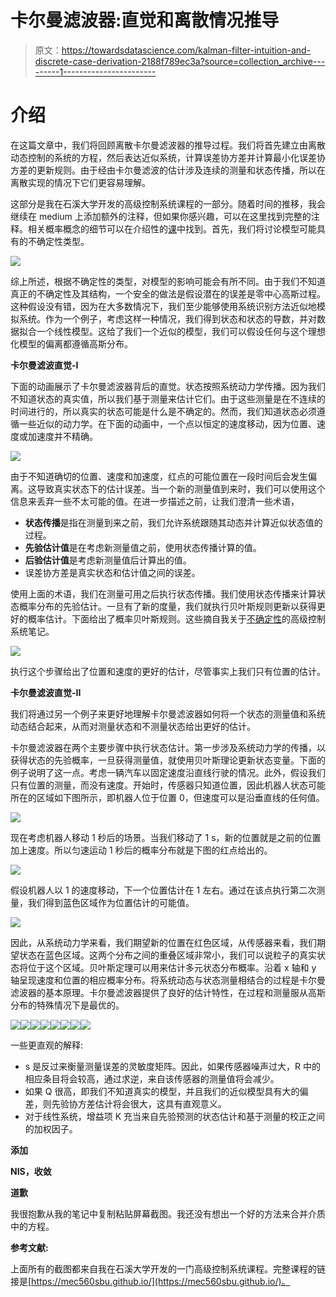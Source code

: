 # 卡尔曼滤波器:直觉和离散情况推导

> 原文：<https://towardsdatascience.com/kalman-filter-intuition-and-discrete-case-derivation-2188f789ec3a?source=collection_archive---------1----------------------->

# 介绍

在这篇文章中，我们将回顾离散卡尔曼滤波器的推导过程。我们将首先建立由离散动态控制的系统的方程，然后表达近似系统，计算误差协方差并计算最小化误差协方差的更新规则。由于经由卡尔曼滤波的估计涉及连续的测量和状态传播，所以在离散实现的情况下它们更容易理解。

这部分是我在石溪大学开发的高级控制系统课程的一部分。随着时间的推移，我会继续在 medium 上添加额外的注释，但如果你感兴趣，可以在这里找到完整的注释。相关概率概念的细节可以在介绍性的[课](https://mec560sbu.github.io/2016/10/14/Uncertainity/)中找到。首先，我们将讨论模型可能具有的不确定性类型。

![](img/ae7ab1124e7b21d527e2a208ea6d4b39.png)

综上所述，根据不确定性的类型，对模型的影响可能会有所不同。由于我们不知道真正的不确定性及其结构，一个安全的做法是假设潜在的误差是零中心高斯过程。这种假设没有错，因为在大多数情况下，我们至少能够使用系统识别方法近似地模拟系统。作为一个例子，考虑这样一种情况，我们得到状态和状态的导数，并对数据拟合一个线性模型。这给了我们一个近似的模型，我们可以假设任何与这个理想化模型的偏离都遵循高斯分布。

**卡尔曼滤波直觉-I**

下面的动画展示了卡尔曼滤波器背后的直觉。状态按照系统动力学传播。因为我们不知道状态的真实值，所以我们基于测量来估计它们。由于这些测量是在不连续的时间进行的，所以真实的状态可能是什么是不确定的。然而，我们知道状态必须遵循一些近似的动力学。在下面的动画中，一个点以恒定的速度移动，因为位置、速度或加速度并不精确。

![](img/4fbd563d35628d7bbebc164c7bbffdfa.png)

由于不知道确切的位置、速度和加速度，红点的可能位置在一段时间后会发生偏离。这导致真实状态下的估计误差。当一个新的测量值到来时，我们可以使用这个信息来丢弃一些不太可能的值。在进一步描述之前，让我们澄清一些术语，

*   **状态传播**是指在测量到来之前，我们允许系统跟随其动态并计算近似状态值的过程。
*   **先验估计值**是在考虑新测量值之前，使用状态传播计算的值。
*   **后验估计值**是考虑新测量值后计算出的值。
*   误差协方差是真实状态和估计值之间的误差。

使用上面的术语，我们在测量可用之后执行状态传播。我们使用状态传播来计算状态概率分布的先验估计。一旦有了新的度量，我们就执行贝叶斯规则更新以获得更好的概率估计。下面给出了概率贝叶斯规则。这些摘自我关于[不确定性](https://mec560sbu.github.io/2016/10/14/Uncertainity/)的高级控制系统笔记。

![](img/ba4a879185fb8f19e7ff033f78ab29f6.png)

执行这个步骤给出了位置和速度的更好的估计，尽管事实上我们只有位置的估计。

**卡尔曼滤波直觉-II**

我们将通过另一个例子来更好地理解卡尔曼滤波器如何将一个状态的测量值和系统动态结合起来，从而对测量状态和不测量状态给出更好的估计。

卡尔曼滤波器在两个主要步骤中执行状态估计。第一步涉及系统动力学的传播，以获得状态的先验概率，一旦获得测量值，就使用贝叶斯理论更新状态变量。下面的例子说明了这一点。考虑一辆汽车以固定速度沿直线行驶的情况。此外，假设我们只有位置的测量，而没有速度。开始时，传感器只知道位置，因此机器人状态可能所在的区域如下图所示，即机器人位于位置 0，但速度可以是沿垂直线的任何值。

![](img/114c03ae635bd65c30eba32fd9e76d7c.png)

现在考虑机器人移动 1 秒后的场景。当我们移动了 1 s，新的位置就是之前的位置加上速度。所以匀速运动 1 秒后的概率分布就是下图的红点给出的。

![](img/07c537561b968650ce6bc0477172d512.png)

假设机器人以 1 的速度移动，下一个位置估计在 1 左右。通过在该点执行第二次测量，我们得到蓝色区域作为位置估计的可能值。

![](img/46323115bacd48af9219bee1e459588a.png)

因此，从系统动力学来看，我们期望新的位置在红色区域，从传感器来看，我们期望状态在蓝色区域。这两个分布之间的重叠区域非常小，我们可以说粒子的真实状态将位于这个区域。贝叶斯定理可以用来估计多元状态分布概率。沿着 x 轴和 y 轴呈现速度和位置的相应概率分布。将系统动态与状态测量相结合的过程是卡尔曼滤波器的基本原理。卡尔曼滤波器提供了良好的估计特性，在过程和测量服从高斯分布的特殊情况下是最优的。

![](img/d547b8b4b8d893004ef28a09a3fd1678.png)![](img/aeec0ed62e6e6b8b73dcf7ee53fd4741.png)![](img/402f69b4d45e992e6224a1dbb688d92a.png)![](img/8f39b2ca71d9172b1f7bf3f27b37d0d3.png)![](img/134d9ae69297b960ca02f31c0405398e.png)![](img/c147c870ee12c5f115330e453fca07ff.png)![](img/bb4f4d371b33dc4ee29d9e4dcff636d0.png)![](img/6eae7fbceab25a3205c2b9f94e3a7eb2.png)

一些更直观的解释:

*   s 是反过来衡量测量误差的灵敏度矩阵。因此，如果传感器噪声过大，R 中的相应条目将会较高，通过求逆，来自该传感器的测量值将会减少。
*   如果 Q 很高，即我们不知道真实的模型，并且我们的近似模型具有大的偏差，则先验协方差估计将会很大，这具有直观意义。
*   对于线性系统，增益项 K 充当来自先验预测的状态估计和基于测量的校正之间的加权因子。

**添加**

**NIS，收敛**

**道歉**

我很抱歉从我的笔记中复制粘贴屏幕截图。我还没有想出一个好的方法来合并介质中的方程。

**参考文献:**

上面所有的截图都来自我在石溪大学开发的一门高级控制系统课程。完整课程的链接是[https://mec560sbu.github.io/](https://mec560sbu.github.io/)。